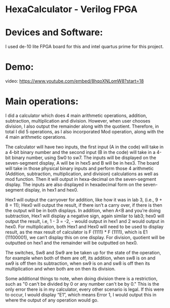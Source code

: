 # HexaCalculator - Verilog FPGA 

# Devices and Software:
I used de-10 lite FPGA board for this and intel quartus prime for this project.

# Demo:
video: https://www.youtube.com/embed/8hqoXNLomW8?start=18

# Main operations:
I did a calculator which does 4 main arithmetic operations, addition, subtraction, multiplication and division. However, when user chooses division, I also output the remainder along with the quotient. Therefore, in total I did 5 operations, as I also incorporated Mod operation, along with the 4 main arithmetic operations.

The calculator will have two inputs, the first input (A in the code) will take in a 4-bit binary number and the second input (B in the code) will take in a 4-bit binary number, using Sw0 to sw7. The inputs will be displayed on the seven-segment display, A will be in hex5 and B will be in hex3. The board will take in those physical binary inputs and perform those 4 arithmetic (Addition, subtraction, multiplication, and division) calculations as well as mod function. Then it will output in hexa-decimal on the seven-segment display. The inputs are also displayed in hexadecimal form on the seven-segment display, in hex1 and hex0.

Hex1 will output the carryover for addition, like how it was in lab 3, (i.e., 9 + 8 = 11); Hex0 will output the result, if there isn’t a carry over, if there is then the output will be in both displays. In addition, when A<B and you’re doing subtraction, Hex1 will display a negative sign, again similar to lab3; hex0 will output the result, i.e, 1 - 3 = -2, - would output in hex1 and 2 would output in hex0. For multiplication, both Hex1 and Hex0 will need to be used to display result, as the max result of calculator is F (1111) * F (1111), which is E1 (11100001), we can’t display this on one display. For division, quotient will be outputted on hex1 and the remainder will be outputted on hex0.

The switches, Sw8 and Sw9 are be taken up for the state of the operation, for example when both of them are off, its addition, when sw8 is on and sw9 is off then its subtraction, when sw9 is on and sw8 is off then its multiplication and when both are on then its division.

Some additional things to note, when doing division there is a restriction, such as "0 can't be divided by 0 or any number can't be by 0." This is the only error there is in my calculator, every other scenario is legal. If this were to occur, I would display “E1”, which means Error 1, I would output this in where the output of any operation would go.
